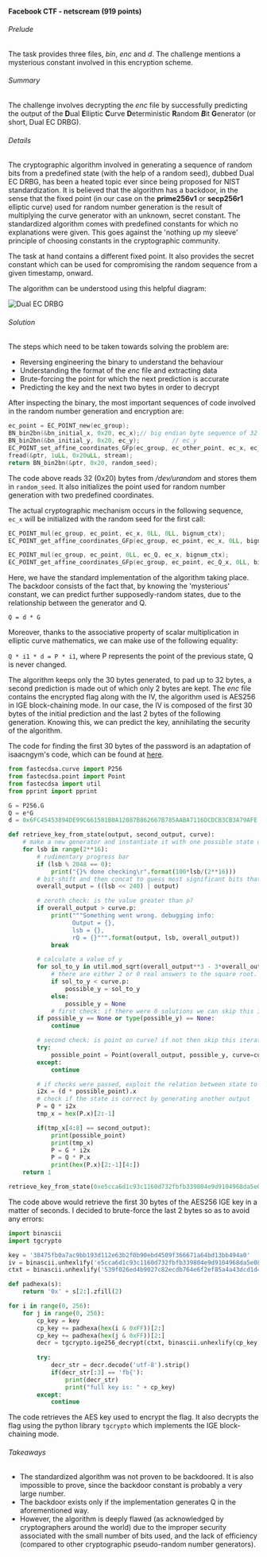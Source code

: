 #### Facebook CTF - netscream (919 points)

###### Prelude

The task provides three files, _bin_, _enc_ and _d_. The challenge mentions a mysterious constant involved in this encryption scheme.

###### Summary

The challenge involves decrypting the _enc_ file by successfully predicting the output of the **D**ual **E**lliptic **C**urve **D**eterministic **R**andom ***B***it **G**enerator (or short, Dual EC DRBG).

###### Details

The cryptographic algorithm involved in generating a sequence of random bits from a predefined state (with the help of a random seed), dubbed Dual EC DRBG, has been a heated topic ever since being proposed for NIST standardization. It is believed that the algorithm has a backdoor, in the sense that the fixed point (in our case on the **prime256v1** or **secp256r1** elliptic curve) used for random number generation is the result of multiplying the curve generator with an unknown, secret constant. The standardized algorithm comes with predefined constants for which no explanations were given. This goes against the 'nothing up my sleeve' principle of choosing constants in the cryptographic community.

The task at hand contains a different fixed point. It also provides the secret constant which can be used for compromising the random sequence from a given timestamp, onward.

The algorithm can be understood using this helpful diagram:

![Dual EC DRBG](https://matthewdgreen.files.wordpress.com/2013/09/b9dec-dual_ec_diagram.png)

###### Solution

The steps which need to be taken towards solving the problem are:

* Reversing engineering the binary to understand the behaviour
* Understanding the format of the _enc_ file and extracting data
* Brute-forcing the point for which the next prediction is accurate
* Predicting the key and the next two bytes in order to decrypt

After inspecting the binary, the most important sequences of code involved in the random number generation and encryption are:

```c
ec_point = EC_POINT_new(ec_group);
BN_bin2bn(&bn_initial_x, 0x20, ec_x);// big endian byte sequence of 32 -> ec_x
BN_bin2bn(&bn_initial_y, 0x20, ec_y);         // ec_y
EC_POINT_set_affine_coordinates_GFp(ec_group, ec_other_point, ec_x, ec_y, bignum_ctx);// set other_point = (bignum_in_ec_ctx, ec_x) 
fread(&ptr, 1uLL, 0x20uLL, stream);
return BN_bin2bn(&ptr, 0x20, random_seed);
```

The code above reads 32 (0x20) bytes from _/dev/urandom_ and stores them in ``random_seed``. It also initializes the point used for random number generation with two predefined coordinates.

The actual cryptographic mechanism occurs in the following sequence, ``ec_x`` will be initialized with the random seed for the first call:

```c
EC_POINT_mul(ec_group, ec_point, ec_x, 0LL, 0LL, bignum_ctx);
EC_POINT_get_affine_coordinates_GFp(ec_group, ec_point, ec_x, 0LL, bignum_ctx);

EC_POINT_mul(ec_group, ec_point, 0LL, ec_Q, ec_x, bignum_ctx);
EC_POINT_get_affine_coordinates_GFp(ec_group, ec_point, ec_Q_x, 0LL, bignum_ctx);
```

Here, we have the standard implementation of the algorithm taking place. The backdoor consists of the fact that, by knowing the 'mysterious' constant, we can predict further supposedly-random states, due to the relationship between the generator and Q.

``Q = d * G``

Moreover, thanks to the associative property of scalar multiplication in elliptic curve mathematics, we can make use of the following equality:

``Q * i1 * d = P * i1``, where P represents the point of the previous state, Q is never changed.

The algorithm keeps only the 30 bytes generated, to pad up to 32 bytes, a second prediction is made out of which only 2 bytes are kept. The _enc_ file contains the encrypted flag along with the IV, the algorithm used is AES256 in IGE block-chaining mode. In our case, the IV is composed of the first 30 bytes of the initial prediction and the last 2 bytes of the following generation. Knowing this, we can predict the key, annihilating the security of the algorithm.

The code for finding the first 30 bytes of the password is an adaptation of isaacngym's code, which can be found at [here](https://github.com/isaacngym/Dual-EC-DRBG-exploit-PoC/blob/master/Dual_EC_RBG_commentary.ipynb).

```py
from fastecdsa.curve import P256
from fastecdsa.point import Point
from fastecdsa import util
from pprint import pprint

G = P256.G
Q = e*G
d = 0x6FC45453894DE99C661581B0A12087B862667B785AABA7116DCDCB3CB3A79AFE

def retrieve_key_from_state(output, second_output, curve):
    # make a new generator and instantiate it with one possible state out of the 65535
    for lsb in range(2**16):
        # rudimentary progress bar
        if (lsb % 2048 == 0):
            print("{}% done checking\r".format(100*lsb/(2**16)))
        # bit-shift and then concat to guess most significant bits that were discarded
        overall_output = ((lsb << 240) | output)

        # zeroth check: is the value greater than p? 
        if overall_output > curve.p:
            print("""Something went wrong. debugging info:
                  Output = {}, 
                  lsb = {}, 
                  rQ = {}""".format(output, lsb, overall_output))
            break

        # calculate a value of y
        for sol_to_y in util.mod_sqrt(overall_output**3 - 3*overall_output + curve.b, curve.p):
            # there are either 2 or 0 real answers to the square root. We reject those greater than p.
            if sol_to_y < curve.p:
                possible_y = sol_to_y
            else:
                possible_y = None
            # first check: if there were 0 solutions we can skip this iteration
        if possible_y == None or type(possible_y) == None:
            continue

        # second check: is point on curve? if not then skip this iteration
        try:
            possible_point = Point(overall_output, possible_y, curve=curve)
        except:
            continue

        # if checks were passed, exploit the relation between state to calculate the internal state
        i2x = (d * possible_point).x
        # check if the state is correct by generating another output
        P = Q * i2x
        tmp_x = hex(P.x)[2:-1]

        if(tmp_x[4:8] == second_output):
            print(possible_point)
            print(tmp_x)
            P = G * i2x
            P = Q * P.x
            print(hex(P.x)[2:-1][4:])
    return 1

retrieve_key_from_state(0xe5cca6d1c93c1160d732fbfb339804e9d9104968da5e087b34ac6061f56a, '9704', P256)
```

The code above would retrieve the first 30 bytes of the AES256 IGE key in a matter of seconds. I decided to brute-force the last 2 bytes so as to avoid any errors:

```py
import binascii
import tgcrypto

key = '38475fb0a7ac9bb193d112e63b2f0b90ebd4509f366671a64bd13bb494a0'
iv = binascii.unhexlify('e5cca6d1c93c1160d732fbfb339804e9d9104968da5e087b34ac6061f56a9704')
ctxt = binascii.unhexlify('539f026ed4b9027c82ecdb764e6f2ef85a4a43dcd1d4bca1e8fc438e8edb094e')

def padhexa(s):
    return '0x' + s[2:].zfill(2)

for i in range(0, 256):
	for j in range(0, 256):
		cp_key = key
		cp_key += padhexa(hex(i & 0xFF))[2:]
		cp_key += padhexa(hex(j & 0xFF))[2:]
		decr = tgcrypto.ige256_decrypt(ctxt, binascii.unhexlify(cp_key), iv)
		
		try:
			decr_str = decr.decode('utf-8').strip()
			if(decr_str[:3] == 'fb{'):
				print(decr_str)
				print("full key is: " + cp_key)
		except:
			continue
```

The code retrieves the AES key used to encrypt the flag. It also decrypts the flag using the python library ``tgcrypto`` which implements the IGE block-chaining mode.

###### Takeaways

* The standardized algorithm was not proven to be backdoored. It is also impossible to prove, since the backdoor constant is probably a very large number.
* The backdoor exists only if the implementation generates Q in the aforementioned way.
* However, the algorithm is deeply flawed (as acknowledged by cryptographers around the world) due to the improper security associated with the small number of bits used, and the lack of efficiency (compared to other cryptographic pseudo-random number generators).
